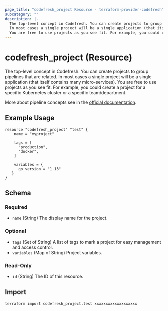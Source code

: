 ```yaml
---
page_title: "codefresh_project Resource - terraform-provider-codefresh"
subcategory: ""
description: |-
  The top-level concept in Codefresh. You can create projects to group pipelines that are related.
  In most cases a single project will be a single application (that itself contains many micro-services).
  You are free to use projects as you see fit. For example, you could create a project for a specific Kubernetes cluster or a specific team/department.
---
```


# codefresh_project (Resource)

The top-level concept in Codefresh. You can create projects to group pipelines that are related.
In most cases a single project will be a single application (that itself contains many micro-services).
You are free to use projects as you see fit. For example, you could create a project for a specific Kubernetes cluster or a specific team/department.

More about pipeline concepts see in the [official documentation](https://codefresh.io/docs/docs/configure-ci-cd-pipeline/pipelines/#pipeline-concepts).

## Example Usage

```hcl
resource "codefresh_project" "test" {
    name = "myproject"

    tags = [
      "production",
      "docker",
    ]

    variables = {
      go_version = "1.13"
   }
}
```

<!-- schema generated by tfplugindocs -->
## Schema

### Required

- `name` (String) The display name for the project.

### Optional

- `tags` (Set of String) A list of tags to mark a project for easy management and access control.
- `variables` (Map of String) Project variables.

### Read-Only

- `id` (String) The ID of this resource.

## Import

```sh
terraform import codefresh_project.test xxxxxxxxxxxxxxxxxxx
```
